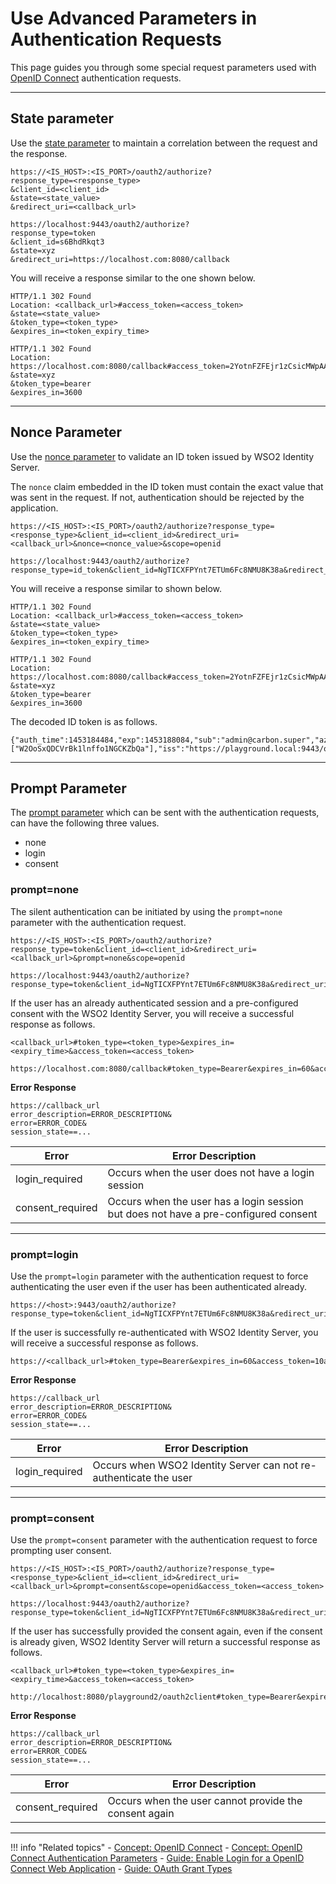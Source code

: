 # Use Advanced Parameters in Authentication Requests

This page guides you through some special request parameters used with [OpenID Connect](../../../references/concepts/authentication/intro-oidc) authentication requests.

 ----
 
## State parameter

Use the [state parameter](../../../references/concepts/authentication/traditional-authentication-request#state-parameter) to maintain a correlation between the request and the response.

```tab="Request Format"
https://<IS_HOST>:<IS_PORT>/oauth2/authorize?
response_type=<response_type>
&client_id=<client_id>
&state=<state_value>
&redirect_uri=<callback_url>
```

```tab="Sample Request"
https://localhost:9443/oauth2/authorize?
response_type=token
&client_id=s6BhdRkqt3
&state=xyz
&redirect_uri=https://localhost.com:8080/callback
```

You will receive a response similar to the one shown below.

```tab="Response Format"
HTTP/1.1 302 Found
Location: <callback_url>#access_token=<access_token>
&state=<state_value>
&token_type=<token_type>
&expires_in=<token_expiry_time>
```

```tab="Sample Response"
HTTP/1.1 302 Found
Location: https://localhost.com:8080/callback#access_token=2YotnFZFEjr1zCsicMWpAA
&state=xyz
&token_type=bearer
&expires_in=3600
```

 ----
 
## Nonce Parameter

Use the [nonce parameter](../../../references/concepts/authentication/traditional-authentication-request/#nonce-parameter) to validate an ID token issued by WSO2 Identity Server.

The `nonce` claim embedded in the ID token must contain the exact value that was sent in the request. 
If not, authentication should be rejected by the application.

```tab="Request Format"
https://<IS_HOST>:<IS_PORT>/oauth2/authorize?response_type=<response_type>&client_id=<client_id>&redirect_uri=<callback_url>&nonce=<nonce_value>&scope=openid
```

```tab="Sample Request"
https://localhost:9443/oauth2/authorize?response_type=id_token&client_id=NgTICXFPYnt7ETUm6Fc8NMU8K38a&redirect_uri=https://localhost.com:8080/callback&nonce=abc&scope=openid
```

You will receive a response similar to shown below.

```tab="Response Format"
HTTP/1.1 302 Found
Location: <callback_url>#access_token=<access_token>
&state=<state_value>
&token_type=<token_type>
&expires_in=<token_expiry_time>
```

```tab="Sample Response"
HTTP/1.1 302 Found
Location: https://localhost.com:8080/callback#access_token=2YotnFZFEjr1zCsicMWpAA
&state=xyz
&token_type=bearer
&expires_in=3600
```

The decoded ID token is as follows.

```
{"auth_time":1453184484,"exp":1453188084,"sub":"admin@carbon.super","azp":"W2OoSxQDCVrBk1lnffo1NGCKZbQa","at_hash":"DoxjyXzmrL6Z_kWRzmBdCA","nonce":"abc","aud":["W2OoSxQDCVrBk1lnffo1NGCKZbQa"],"iss":"https://playground.local:9443/oauth2/token","iat":1453184484}
```

 ----
 
## Prompt Parameter

The [prompt parameter](../../../references/concepts/authentication/traditional-authentication-request/#prompt-parameter) which can be sent with the authentication requests, can have the following three values.
    
-   none         
-   login         
-   consent
    
### prompt=none

The silent authentication can be initiated by using the `prompt=none` parameter with the authentication request.

```tab="Request Format"
https://<IS_HOST>:<IS_PORT>/oauth2/authorize?response_type=token&client_id=<client_id>&redirect_uri=<callback_url>&prompt=none&scope=openid
```

```tab="Sample Request"
https://localhost:9443/oauth2/authorize?response_type=token&client_id=NgTICXFPYnt7ETUm6Fc8NMU8K38a&redirect_uri=https://localhost.com:8080/callback&prompt=none&scope=openid
```

If the user has an already authenticated session and a pre-configured consent with the WSO2 Identity Server, you will receive a successful response as follows.

```tab="Response Format"
<callback_url>#token_type=<token_type>&expires_in=<expiry_time>&access_token=<access_token>
```

```tab="Sample Response"
https://localhost.com:8080/callback#token_type=Bearer&expires_in=60&access_token=10a361a99aa4bd6e0aa79c6ea7bcdb66
```

**Error Response**

```
https://callback_url
error_description=ERROR_DESCRIPTION&
error=ERROR_CODE&
session_state==...
```
    
| Error                 | Error Description         | 
| --------------------- | ------------- | 
| login_required | Occurs when the user does not have a login session  |                            
| consent_required           | Occurs when the user has a login session but does not have a pre-configured consent  |                              
   
----


### prompt=login

Use the `prompt=login` parameter with the authentication request to force authenticating the user even if the user has been authenticated already.

```tab="Sample Request"
https://<host>:9443/oauth2/authorize?response_type=token&client_id=NgTICXFPYnt7ETUm6Fc8NMU8K38a&redirect_uri=http://localhost:8080/playground2/oauth2client&prompt=none&scope=openid
```

If the user is successfully re-authenticated with WSO2 Identity Server, you will receive a successful response as follows.

```tab="Successful Response"
https://<callback_url>#token_type=Bearer&expires_in=60&access_token=10a361a99aa4bd6e0aa79c6ea7bcdb66
```

**Error Response**

```
https://callback_url
error_description=ERROR_DESCRIPTION&
error=ERROR_CODE&
session_state==...
```

| Error                  | Error Description         | 
| --------------------- | ------------- | 
| login_required | Occurs when WSO2 Identity Server can not re-authenticate the user  |                            
   
   ----
   
### prompt=consent

Use the `prompt=consent` parameter with the authentication request to force prompting user consent.
 
 ```tab="Request Format"
 https://<IS_HOST>:<IS_PORT>/oauth2/authorize?response_type=<response_type>&client_id=<client_id>&redirect_uri=<callback_url>&prompt=consent&scope=openid&access_token=<access_token>
 ```

 ```tab="Sample Request"
 https://localhost:9443/oauth2/authorize?response_type=token&client_id=NgTICXFPYnt7ETUm6Fc8NMU8K38a&redirect_uri=http://localhost:8080/playground2/oauth2client&prompt=consent&scope=openid&access_token=10a361a99aa4bd6e0aa79c6ea7bcdb66
 ```
 
 If the user has successfully provided the consent again, even if the consent is already given, WSO2 Identity Server will return a successful response as follows.

 ```tab="Response Format"
 <callback_url>#token_type=<token_type>&expires_in=<expiry_time>&access_token=<access_token>
 ```

 ```tab="Sample Response"
 http://localhost:8080/playground2/oauth2client#token_type=Bearer&expires_in=60&access_token=10a361a99aa4bd6e0aa79c6ea7bcdb66
 ```
 
**Error Response**

```
https://callback_url
error_description=ERROR_DESCRIPTION&
error=ERROR_CODE&
session_state==...
```
 
| Error                 | Error Description         | 
| --------------------- | ------------- | 
| consent_required | Occurs when the user cannot provide the consent again  | 
    

----
     
!!! info "Related topics"
     - [Concept: OpenID Connect](../../../references/concepts/authentication/intro-oidc)
     - [Concept: OpenID Connect Authentication Parameters](../../../references/concepts/authentication/traditional-authentication-request)
     - [Guide: Enable Login for a OpenID Connect Web Application](../webapp-oidc)
     - [Guide: OAuth Grant Types](../../access-delegation/oauth-grant-types)
